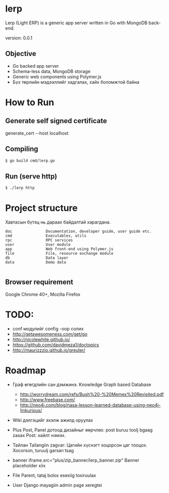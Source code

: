 # lerp

Lerp  (Light ERP) is a generic app server written in Go with MongoDB back-end.

version: 0.0.1

## Objective

* Go backed app server
* Schema-less data, MongoDB storage
* Generic web components using Polymer.js
* Бүх төрлийн мэдээллийг хадгалах, хайх боломжтой байна


# How to Run

## Generate self signed certificate

generate_cert --host localhost

## Compiling

```sh
$ go build cmd/lerp.go
```


## Run (serve http)

```sh
$ ./lerp http
```

# Project structure

Хавтасын бүтэц нь дараах байдалтай харагдана.

```
doc               Documentation, developer guide, user guide etc.
cmd               Executables, utils
rpc               RPC services
user              User module
app 			  Web front-end using Polymer.js
file              File, resource exchange module
db                Data layer
data              Demo data


```

## Browser requirement

Google Chrome 40+, Mozilla Firefox


# TODO:

* conf модулийг config -оор солих
* http://getawesomeness.com/get/go
* http://nicolewhite.github.io/
* https://github.com/davidmeza1/doctopics
* http://maurizzzio.github.io/greuler/


# Roadmap

* Граф өгөгдлийн сан дэмжинэ. Knowledge Graph based Database
	* http://worrydream.com/refs/Bush%20-%20Memex%20Revisited.pdf
	* http://www.freebase.com/
	* http://neo4j.com/blog/nasa-lesson-learned-database-using-neo4j-linkurious/

* Wiki дэлгэцийг эхэлж ажилд оруулах

* Plus
	Post, Panel дотоод дизайныг өөрчлөх: post buruu toolj bgaag zasax
	Post: хайлт нэмэх.

* Тайлан
	Tailangiin zagvar: Цагийн хүснэгт хоцорсон цаг тооцox. Xocorson, turuulj garsan tsag

* banner
	iframe.src="plus/zip_banner/lerp_banner.zip"
	Banner placeholder xiix


* File
	Parent, tataj bolox esexiig toxiruulax

* User
	Django mayagiin admin page xeregtei
